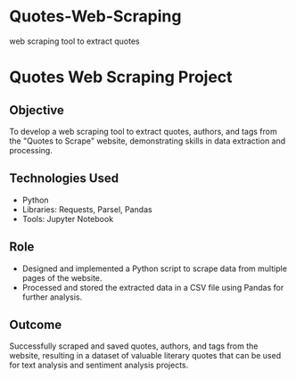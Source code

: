 # Quotes-Web-Scraping
web scraping tool to extract quotes

# Quotes Web Scraping Project

## Objective
To develop a web scraping tool to extract quotes, authors, and tags from the "Quotes to Scrape" website, demonstrating skills in data extraction and processing.

## Technologies Used
- Python
- Libraries: Requests, Parsel, Pandas
- Tools: Jupyter Notebook

## Role
- Designed and implemented a Python script to scrape data from multiple pages of the website.
- Processed and stored the extracted data in a CSV file using Pandas for further analysis.

## Outcome
Successfully scraped and saved quotes, authors, and tags from the website, resulting in a dataset of valuable literary quotes that can be used for text analysis and sentiment analysis projects.
